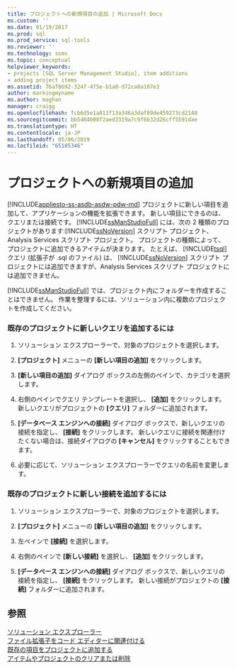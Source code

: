 ```yaml
---
title: プロジェクトへの新規項目の追加 | Microsoft Docs
ms.custom: ''
ms.date: 01/19/2017
ms.prod: sql
ms.prod_service: sql-tools
ms.reviewer: ''
ms.technology: ssms
ms.topic: conceptual
helpviewer_keywords:
- projects [SQL Server Management Studio], item additions
- adding project items
ms.assetid: 76af8692-324f-4f5e-b1a0-d72ca8a107e3
author: markingmyname
ms.author: maghan
manager: craigg
ms.openlocfilehash: fcb6d5e1a811f13a346a3daf89de459273cd2140
ms.sourcegitcommit: bb5484b08f2aed3319a7c9f6b32d26cff5591dae
ms.translationtype: HT
ms.contentlocale: ja-JP
ms.lasthandoff: 05/06/2019
ms.locfileid: "65105346"
---
```

# <a name="add-new-items-to-a-project"></a>プロジェクトへの新規項目の追加
[!INCLUDE[appliesto-ss-asdb-asdw-pdw-md](../../includes/appliesto-ss-asdb-asdw-pdw-md.md)]
プロジェクトに新しい項目を追加して、アプリケーションの機能を拡張できます。 新しい項目にできるのは、クエリまたは接続です。 [!INCLUDE[ssManStudioFull](../../includes/ssmanstudiofull-md.md)] には、次の 2 種類のプロジェクトがあります:[!INCLUDE[ssNoVersion](../../includes/ssnoversion-md.md)] スクリプト プロジェクト、Analysis Services スクリプト プロジェクト。 プロジェクトの種類によって、プロジェクトに追加できるアイテムが決まります。 たとえば、 [!INCLUDE[tsql](../../includes/tsql-md.md)] クエリ (拡張子が .sql のファイル) は、 [!INCLUDE[ssNoVersion](../../includes/ssnoversion-md.md)] スクリプト プロジェクトには追加できますが、Analysis Services スクリプト プロジェクトには追加できません。  
  
[!INCLUDE[ssManStudioFull](../../includes/ssmanstudiofull-md.md)] では、プロジェクト内にフォルダーを作成することはできません。 作業を整理するには、ソリューション内に複数のプロジェクトを作成してください。  
  
### <a name="to-add-a-new-query-to-an-existing-project"></a>既存のプロジェクトに新しいクエリを追加するには  
  
1.  ソリューション エクスプローラーで、対象のプロジェクトを選択します。  
  
2.  **[プロジェクト]** メニューの **[新しい項目の追加]** をクリックします。  
  
3.  **[新しい項目の追加]** ダイアログ ボックスの左側のペインで、カテゴリを選択します。  
  
4.  右側のペインでクエリ テンプレートを選択し、 **[追加]** をクリックします。 新しいクエリがプロジェクトの **[クエリ]** フォルダーに追加されます。  
  
5.  **[データベース エンジンへの接続]** ダイアログ ボックスで、新しいクエリの接続を指定し、 **[接続]** をクリックします。 新しいクエリに接続を関連付けたくない場合は、接続ダイアログの **[キャンセル]** をクリックすることもできます。  
  
6.  必要に応じて、ソリューション エクスプローラーでクエリの名前を変更します。  
  
### <a name="to-add-a-new-connection-to-an-existing-project"></a>既存のプロジェクトに新しい接続を追加するには  
  
1.  ソリューション エクスプローラーで、対象のプロジェクトを選択します。  
  
2.  **[プロジェクト]** メニューの **[新しい項目の追加]** をクリックします。  
  
3.  左ペインで **[接続]** を選択します。  
  
4.  右側のペインで **[新しい接続]** を選択し、 **[追加]** をクリックします。  
  
5.  **[データベース エンジンへの接続]** ダイアログ ボックスで、新しいクエリの接続を指定し、 **[接続]** をクリックします。 新しい接続がプロジェクトの **[接続]** フォルダーに追加されます。  
  
## <a name="see-also"></a>参照  
[ソリューション エクスプローラー](../../ssms/solution/solution-explorer.md)  
[ファイル拡張子をコード エディターに関連付ける](../../relational-databases/scripting/associate-file-extensions-to-a-code-editor.md)  
[既存の項目をプロジェクトに追加する](../../ssms/solution/add-existing-items-to-a-project.md)  
[アイテムやプロジェクトのクリアまたは削除](../../ssms/solution/remove-or-delete-an-item-or-project.md)  
  

